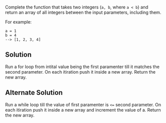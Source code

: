 Complete the function that takes two integers (`a, b`, where `a < b`) and return an array of all integers between the input parameters, including them.

For example:
```
a = 1
b = 4
--> [1, 2, 3, 4]
```

## Solution
Run a for loop from intital value being the first paramenter till it matches the second parameter. On each itiration push it inside a new array. Return the new array.

## Alternate Solution
Run a while loop till the value of first paramenter is `<=` second parameter. On each itiration push it inside a new array and increment the value of a. Return the new array.